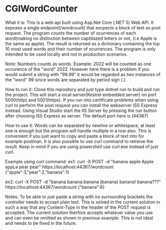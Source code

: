 # CGIWordCounter
What it is:
This is a web api built using Asp.Net Core (.NET 5) Web API. It exposes a single endpoint(/wordcount) that excpects a block of text as post request. The program counts the number of ocurrences of each word(making no distinction between capitilazed letters or not, (i.e Apple is the same as apple). 
The result is returned as a dictionary containing the top 10 most used words and their number of ocurrences. The program is only intended to be used locally and not in production scenarios.

Note: Numbers counts as words. Example: 2022 will be counted as one occurence of the "word" 2022. However here there is a problem if you would submit a string with "99.99" it would be regarded as two instances of the "word" 99 since words are separated by period sign (.).

How to run it:
Clone this repository and just type dotnet run to build and run the project. This will start a local server(Kestrel embedded server) on port 5000(http)
and 5001(https). If you run into certificate problems when using curl to perform the post request you can install the webserver ISS Express instead. Using Visual Studio start the IIS Server by pressing the run button after choosing ISS Express as server. The default port here is (44367)


How to use it:
Words can be separated by newline or whitespace, at least one is enough but the program will handle multiple in a row also. This is convenient if you just want to copy and paste a block of text into for example postman.
It is also possible to use curl command to retreive the result. Keep in mind if you are using powershell use curl.exe instead of just curl.

Example using curl command:
  ex1:
  curl -X POST -d "banana apple Apple appLe pear pear" https://localhost:44367/wordcount<br/>
  {"apple":3,"pear":2,"banana":1}
  
  ex2:
  curl -X POST -d "banana banana.banana (banana) banana! banana???" https://localhost:44367/wordcount
  {"banana":6}
  
Notes:
To be able to just paste a string with no surrounding brackets the controller needs to accept plain text. This is solved in the current solution in such a way that any Content-Type in the header of the POST request is accepted.
The current solution therfore accepts whatever value you use and can even be omitted as shown in previous example. This is not ideal and needs to be fixed in the future.





